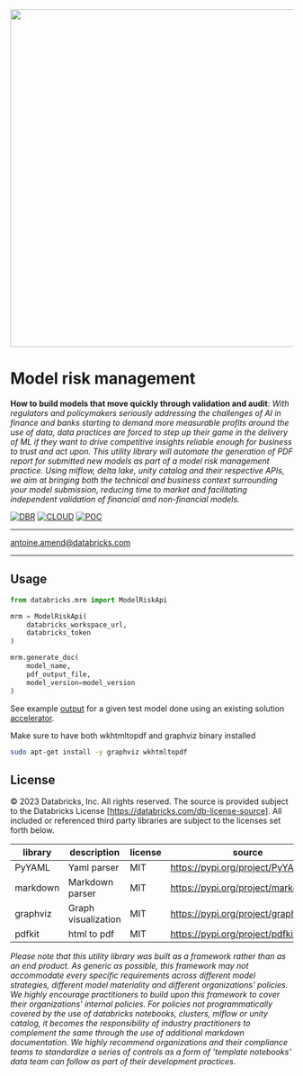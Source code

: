 <img src=https://d1r5llqwmkrl74.cloudfront.net/notebooks/fsi/fs-lakehouse-logo-transparent.png width="600px">

# Model risk management

**How to build models that move quickly through validation and audit**: *With regulators and policymakers seriously
addressing the challenges of AI in finance and banks starting to demand more measurable profits around the use of data,
data practices are forced to step up their game in the delivery of ML if they want to drive competitive insights
reliable enough for business to trust and act upon. This utility library will automate the generation of PDF report for
submitted new models as part of a model risk management practice. Using mlflow, delta lake, unity catalog and their
respective APIs, we aim at bringing both the technical and business context surrounding your model submission, reducing
time to market and facilitating independent validation of financial and non-financial models.*

[![DBR](https://img.shields.io/badge/DBR-11.3ML-red?logo=databricks&style=for-the-badge)](https://docs.databricks.com/release-notes/runtime/11.3ml.html)
[![CLOUD](https://img.shields.io/badge/CLOUD-ALL-blue?logo=googlecloud&style=for-the-badge)](https://databricks.com/try-databricks)
[![POC](https://img.shields.io/badge/POC-1_days-green?style=for-the-badge)](https://databricks.com/try-databricks)

___

<antoine.amend@databricks.com>

___

## Usage

```python
from databricks.mrm import ModelRiskApi

mrm = ModelRiskApi(
    databricks_workspace_url,
    databricks_token
)

mrm.generate_doc(
    model_name,
    pdf_output_file,
    model_version=model_version
)
```

See example [output](mrm_output.pdf) for a given test model done using an existing solution 
[accelerator](https://github.com/databricks-industry-solutions/value-at-risk). 

Make sure to have both wkhtmltopdf and graphviz binary installed

```bash
sudo apt-get install -y graphviz wkhtmltopdf
```

## License

© 2023 Databricks, Inc. All rights reserved. The source is provided subject to the Databricks License
[https://databricks.com/db-license-source]. All included or referenced third party libraries are subject to the licenses
set forth below.

| library                          | description         | license | source                                     |
|----------------------------------|---------------------|---------|--------------------------------------------|
| PyYAML                           | Yaml parser         | MIT     | https://pypi.org/project/PyYAML/           |
| markdown                         | Markdown parser     | MIT     | https://pypi.org/project/markdown2/        |
| graphviz                         | Graph visualization | MIT     | https://pypi.org/project/graphviz/         |
| pdfkit                           | html to pdf         | MIT     | https://pypi.org/project/pdfkit/           |


*Please note that this utility library was built as a framework rather than as an end product. As generic as possible,
this framework may not accommodate every specific requirements across different model strategies, different model
materiality and different organizations' policies. We highly encourage practitioners to build upon this framework to
cover their organizations' internal policies. For policies not programmatically covered by the use of databricks
notebooks, clusters, mlflow or unity catalog, it becomes the responsibility of industry practitioners to complement the
same through the use of additional markdown documentation. We highly recommend organizations and their compliance teams
to standardize a series of controls as a form of
'template notebooks' data team can follow as part of their development practices.*